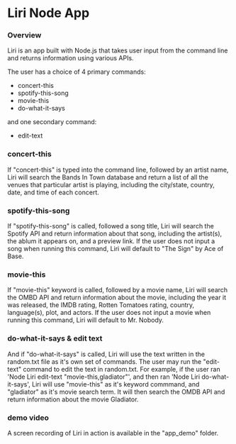 # Liri Node App

### Overview

Liri is an app built with Node.js that takes user input from the command line and returns information using various APIs.

The user has a choice of 4 primary commands: 

  * concert-this
  * spotify-this-song
  * movie-this
  * do-what-it-says

and one secondary command:

  * edit-text

### concert-this

If "concert-this" is typed into the command line, followed by an artist name, Liri will search the Bands In Town database and return a list of all the venues that particular artist is playing, including the city/state, country, date, and time of each concert.

### spotify-this-song

If "spotify-this-song" is called, followed a song title, Liri will search the Spotify API and return information about that song, including the artist(s), the ablum it appears on, and a preview link. If the user does not input a song when running this command, Liri will default to "The Sign" by Ace of Base.

### movie-this

If "movie-this" keyword is called, followed by a movie name, Liri will search the OMBD API and return information about the movie, including the year it was released, the IMDB rating, Rotten Tomatoes rating, country, language(s), plot, and actors. If the user does not input a movie when running this command, Liri will default to Mr. Nobody.

### do-what-it-says & edit text

And if "do-what-it-says" is called, Liri will use the text written in the random.txt file as it's own set of commands. The user may run the "edit-text" command to edit the text in random.txt. For example, if the user ran 'Node Liri edit-text "movie-this,gladiator"', and then ran 'Node Liri do-what-it-says', Liri will use "movie-this" as it's keyword commmand, and "gladiator" as it's movie search term. It will then search the OMDB API and return information about the movie Gladiator.

### demo video

A screen recording of Liri in action is available in the "app_demo" folder.